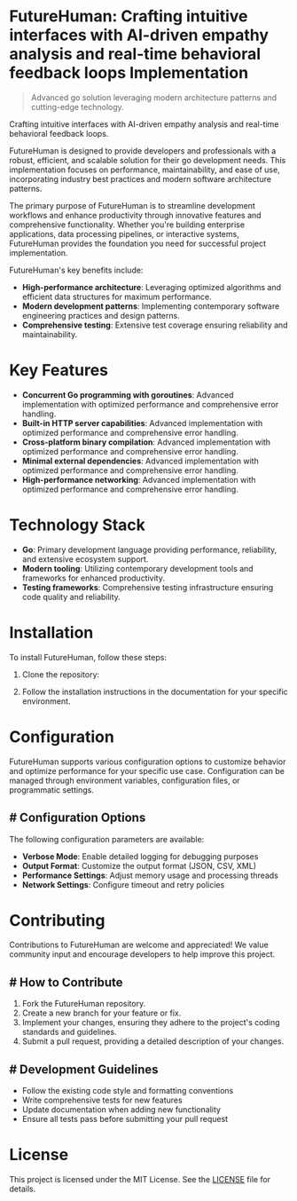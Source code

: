 <!-- fallback_FutureHuman_20250802080156_30051 -->

# FutureHuman: Crafting intuitive interfaces with AI-driven empathy analysis and real-time behavioral feedback loops Implementation
> Advanced go solution leveraging modern architecture patterns and cutting-edge technology.

Crafting intuitive interfaces with AI-driven empathy analysis and real-time behavioral feedback loops.

FutureHuman is designed to provide developers and professionals with a robust, efficient, and scalable solution for their go development needs. This implementation focuses on performance, maintainability, and ease of use, incorporating industry best practices and modern software architecture patterns.

The primary purpose of FutureHuman is to streamline development workflows and enhance productivity through innovative features and comprehensive functionality. Whether you're building enterprise applications, data processing pipelines, or interactive systems, FutureHuman provides the foundation you need for successful project implementation.

FutureHuman's key benefits include:

* **High-performance architecture**: Leveraging optimized algorithms and efficient data structures for maximum performance.
* **Modern development patterns**: Implementing contemporary software engineering practices and design patterns.
* **Comprehensive testing**: Extensive test coverage ensuring reliability and maintainability.

# Key Features

* **Concurrent Go programming with goroutines**: Advanced implementation with optimized performance and comprehensive error handling.
* **Built-in HTTP server capabilities**: Advanced implementation with optimized performance and comprehensive error handling.
* **Cross-platform binary compilation**: Advanced implementation with optimized performance and comprehensive error handling.
* **Minimal external dependencies**: Advanced implementation with optimized performance and comprehensive error handling.
* **High-performance networking**: Advanced implementation with optimized performance and comprehensive error handling.

# Technology Stack

* **Go**: Primary development language providing performance, reliability, and extensive ecosystem support.
* **Modern tooling**: Utilizing contemporary development tools and frameworks for enhanced productivity.
* **Testing frameworks**: Comprehensive testing infrastructure ensuring code quality and reliability.

# Installation

To install FutureHuman, follow these steps:

1. Clone the repository:


2. Follow the installation instructions in the documentation for your specific environment.

# Configuration

FutureHuman supports various configuration options to customize behavior and optimize performance for your specific use case. Configuration can be managed through environment variables, configuration files, or programmatic settings.

## # Configuration Options

The following configuration parameters are available:

* **Verbose Mode**: Enable detailed logging for debugging purposes
* **Output Format**: Customize the output format (JSON, CSV, XML)
* **Performance Settings**: Adjust memory usage and processing threads
* **Network Settings**: Configure timeout and retry policies

# Contributing

Contributions to FutureHuman are welcome and appreciated! We value community input and encourage developers to help improve this project.

## # How to Contribute

1. Fork the FutureHuman repository.
2. Create a new branch for your feature or fix.
3. Implement your changes, ensuring they adhere to the project's coding standards and guidelines.
4. Submit a pull request, providing a detailed description of your changes.

## # Development Guidelines

* Follow the existing code style and formatting conventions
* Write comprehensive tests for new features
* Update documentation when adding new functionality
* Ensure all tests pass before submitting your pull request

# License

This project is licensed under the MIT License. See the [LICENSE](https://github.com/Muramatsuu/FutureHuman/blob/main/LICENSE) file for details.
